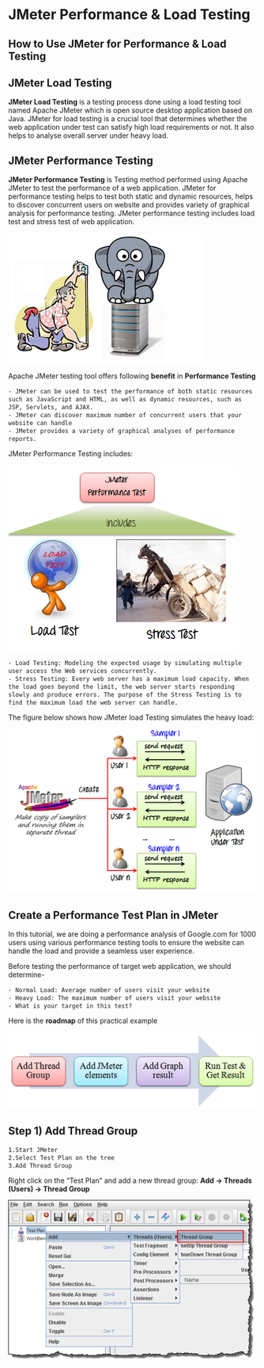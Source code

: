 # JMeter Performance & Load Testing
## How to Use JMeter for Performance & Load Testing

## JMeter Load Testing

**JMeter Load Testing** is a testing process done using a load testing tool named Apache JMeter which is open source desktop application based on Java. JMeter for load testing is a crucial tool that determines whether the web application under test can satisfy high load requirements or not. It also helps to analyse overall server under heavy load.

## JMeter Performance Testing

**JMeter Performance Testing** is Testing method performed using Apache JMeter to test the performance of a web application. JMeter for performance testing helps to test both static and dynamic resources, helps to discover concurrent users on website and provides variety of graphical analysis for performance testing. JMeter performance testing includes load test and stress test of web application.

![alt text](Images/image34.png)

Apache JMeter testing tool offers following **benefit** in **Performance Testing**

    - JMeter can be used to test the performance of both static resources such as JavaScript and HTML, as well as dynamic resources, such as JSP, Servlets, and AJAX.
    - JMeter can discover maximum number of concurrent users that your website can handle
    - JMeter provides a variety of graphical analyses of performance reports.


JMeter Performance Testing includes:

![Images 35](Images/image35.png)

    - Load Testing: Modeling the expected usage by simulating multiple user access the Web services concurrently.
    - Stress Testing: Every web server has a maximum load capacity. When the load goes beyond the limit, the web server starts responding slowly and produce errors. The purpose of the Stress Testing is to find the maximum load the web server can handle.

The figure below shows how JMeter load Testing simulates the heavy load:

![alt text](Images/image36.png)

## Create a Performance Test Plan in JMeter

In this tutorial, we are doing a performance analysis of Google.com for 1000 users using various performance testing tools to ensure the website can handle the load and provide a seamless user experience.

Before testing the performance of target web application, we should determine-

    - Normal Load: Average number of users visit your website
    - Heavy Load: The maximum number of users visit your website
    - What is your target in this test?

Here is the **roadmap** of this practical example

![alt text](Images/image37.png)

## Step 1) Add Thread Group

    1.Start JMeter
    2.Select Test Plan on the tree
    3.Add Thread Group

Right click on the “Test Plan” and add a new thread group: **Add -> Threads (Users) -> Thread Group**

![alt text](Images/image38.png)





